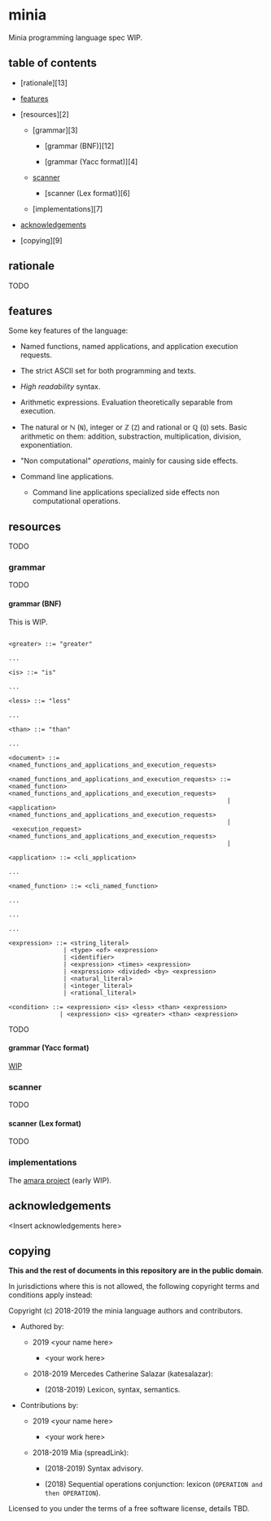 # minia

Minia programming language spec WIP.


## table of contents

* [rationale][13]

* [features][1]

* [resources][2]

  * [grammar][3]

    * [grammar (BNF)][12]

    * [grammar (Yacc format)][4]

  * [scanner][5]

    * [scanner (Lex format)][6]

  * [implementations][7]

* [acknowledgements][8]

* [copying][9]


## rationale

TODO


## features

Some key features of the language:

* Named functions, named applications, and application execution requests.

* The strict ASCII set for both programming and texts.

* _High readability_ syntax.

* Arithmetic expressions. Evaluation theoretically separable from execution.

* The natural or &#8469; (`N`), integer or &#8484; (`Z`) and rational or
  &#8474; (`Q`) sets. Basic arithmetic on them: addition, substraction,
  multiplication, division, exponentiation.

* "Non computational" _operations_, mainly for causing side effects.

* Command line applications.

  * Command line applications specialized side effects non computational
    operations.


## resources

TODO


### grammar

TODO


#### grammar (BNF)

This is WIP.

```

<greater> ::= "greater"

...

<is> ::= "is"

...

<less> ::= "less"

...

<than> ::= "than"

...

<document> ::= <named_functions_and_applications_and_execution_requests>

<named_functions_and_applications_and_execution_requests> ::= <named_function>    <named_functions_and_applications_and_execution_requests>
                                                            | <application>       <named_functions_and_applications_and_execution_requests>
                                                            | <execution_request> <named_functions_and_applications_and_execution_requests>
                                                            |

<application> ::= <cli_application>

...

<named_function> ::= <cli_named_function>

...

...

...

<expression> ::= <string_literal>
               | <type> <of> <expression>
               | <identifier>
               | <expression> <times> <expression>
               | <expression> <divided> <by> <expression>
               | <natural_literal>
               | <integer_literal>
               | <rational_literal>

<condition> ::= <expression> <is> <less> <than> <expression>
              | <expression> <is> <greater> <than> <expression>

```

TODO


#### grammar (Yacc format)

[WIP][11]


### scanner

TODO


#### scanner (Lex format)

TODO


### implementations

The [amara project][10] (early WIP).


## acknowledgements

&lt;Insert acknowledgements here&gt;


## copying

**This and the rest of documents in this repository are in the public domain**.

In jurisdictions where this is not allowed, the following copyright terms and
conditions apply instead:

Copyright (c) 2018-2019 the minia language authors and contributors.

* Authored by:

  * 2019 &lt;your name here&gt;

    * &lt;your work here&gt;

  * 2018-2019 Mercedes Catherine Salazar (katesalazar):

    * (2018-2019) Lexicon, syntax, semantics.

* Contributions by:

  * 2019 &lt;your name here&gt;

    * &lt;your work here&gt;

  * 2018-2019 Mia (spreadLink):

    * (2018-2019) Syntax advisory.

    * (2018) Sequential operations conjunction: lexicon (`OPERATION and then
      OPERATION`).

Licensed to you under the terms of a free software license, details TBD.


[1]: http://github.com/katesalazar/minia/tree/master#features

[5]: http://github.com/katesalazar/minia/tree/master#scanner

[8]: http://github.com/katesalazar/minia/tree/master#acknowledgments

[10]: http://github.com/katesalazar/amara

[11]: http://github.com/katesalazar/minia/tree/master/minia.grammar
